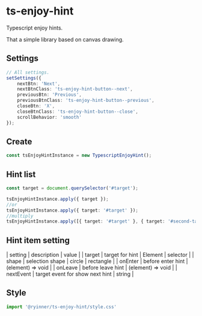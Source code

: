 # ts-enjoy-hint
Typescript enjoy hints.

That a simple library based on canvas drawing.

## Settings

```typescript
// All settings.
setSettings({
    nextBtn: 'Next',
    nextBtnClass: 'ts-enjoy-hint-button--next',
    previousBtn: 'Previous',
    previousBtnClass: 'ts-enjoy-hint-button--previous',
    closeBtn: 'X',
    closeBtnClass: 'ts-enjoy-hint-button--close',
    scrollBehavior: 'smooth'
});
```

## Create

```typescript
const tsEnjoyHintInstance = new TypescriptEnjoyHint();
```

## Hint list

```typescript
const target = document.querySelector('#target');

tsEnjoyHintInstance.apply({ target });
//or
tsEnjoyHintInstance.apply({ target: '#target' });
//multiply
tsEnjoyHintInstance.apply([{ target: '#target' }, { target: '#second-target' }]);
```

## Hint item setting

| setting   |   description                   |        value        |
| target    | target for hint                 | Element \| selector |
| shape     | selection shape                 | circle \| rectangle |
| onEnter   | before enter hint               | (element) => void   |
| onLeave   | before leave hint               | (element) => void   |
| nextEvent | target event for show next hint | string              |


## Style

```typescript
import '@ryinner/ts-enjoy-hint/style.css'
```